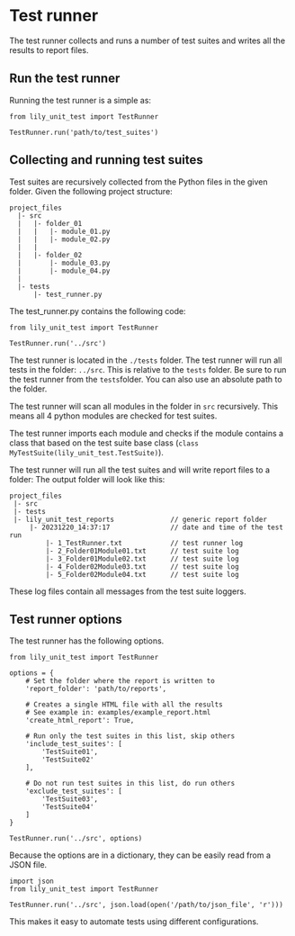# Test runner

The test runner collects and runs a number of test suites and
writes all the results to report files.


## Run the test runner

Running the test runner is a simple as:

    from lily_unit_test import TestRunner

    TestRunner.run('path/to/test_suites')


## Collecting and running test suites

Test suites are recursively collected from the Python files in the given folder.
Given the following project structure:

    project_files
      |- src
      |   |- folder_01
      |   |   |- module_01.py
      |   |   |- module_02.py
      |   |
      |   |- folder_02
      |       |- module_03.py
      |       |- module_04.py
      |
      |- tests
          |- test_runner.py

The test_runner.py contains the following code:
    
    from lily_unit_test import TestRunner

    TestRunner.run('../src')

The test runner is located in the `./tests` folder.
The test runner will run all tests in the folder: `../src`.
This is relative to the `tests` folder. Be sure to run the test runner from the `tests`folder.
You can also use an absolute path to the folder.

The test runner will scan all modules in the folder in `src` recursively.
This means all 4 python modules are checked for test suites.

The test runner imports each module and checks if the module contains a class that
based on the test suite base class (`class MyTestSuite(lily_unit_test.TestSuite)`).

The test runner will run all the test suites and will write report files to a folder:
The output folder will look like this:

    project_files
     |- src
     |- tests
     |- lily_unit_test_reports              // generic report folder
         |- 20231220_14:37:17               // date and time of the test run
             |- 1_TestRunner.txt            // test runner log
             |- 2_Folder01Module01.txt      // test suite log
             |- 3_Folder01Module02.txt      // test suite log
             |- 4_Folder02Module03.txt      // test suite log
             |- 5_Folder02Module04.txt      // test suite log

These log files contain all messages from the test suite loggers.


## Test runner options

The test runner has the following options.

    from lily_unit_test import TestRunner

    options = {
        # Set the folder where the report is written to
        'report_folder': 'path/to/reports',

        # Creates a single HTML file with all the results
        # See example in: examples/example_report.html
        'create_html_report': True,

        # Run only the test suites in this list, skip others
        'include_test_suites': [
            'TestSuite01',
            'TestSuite02'
        ],

        # Do not run test suites in this list, do run others
        'exclude_test_suites': [
            'TestSuite03',
            'TestSuite04'
        ]
    }

    TestRunner.run('../src', options)


Because the options are in a dictionary, they can be easily read from a JSON file.
    
    import json
    from lily_unit_test import TestRunner

    TestRunner.run('../src', json.load(open('/path/to/json_file', 'r')))


This makes it easy to automate tests using different configurations.
